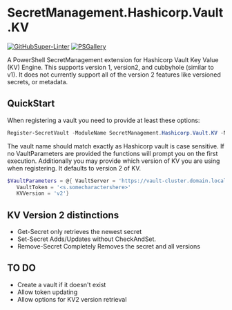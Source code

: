 # SecretManagement.Hashicorp.Vault.KV
[![GitHubSuper-Linter][]][GitHubSuper-LinterLink]
[![PSGallery][]][PSGalleryLink]

A PowerShell SecretManagement extension for Hashicorp Vault Key Value (KV) Engine. This supports version 1, version2, and  cubbyhole (similar to v1). It does not currently support all of the version 2 features like versioned secrets, or metadata.

## QuickStart
When registering a vault you need to provide at least these options:
```PowerShell
Register-SecretVault -ModuleName SecretManagement.Hashicorp.Vault.KV -Name PowerShellTest -VaultParameters @{ VaultServer = 'http://vault.domain.local:8200'; VaultToken = '<orNot>'}
```
The vault name should match exactly as Hashicorp vault is case sensitive. If no VaultParameters are provided the functions will prompt you on the first execution. Additionally you may provide which version of KV you are using when registering. It defaults to version 2 of KV.  

```PowerShell
$VaultParameters = @{ VaultServer = 'https://vault-cluster.domain.local'
   VaultToken = '<s.somecharactershere>'
   KVVersion = 'v2'}
```

## KV Version 2 distinctions
- Get-Secret only retrieves the newest secret
- Set-Secret Adds/Updates without CheckAndSet.
- Remove-Secret Completely Removes the secret and all versions

## TO DO
- Create a vault if it doesn't exist
- Allow token updating
- Allow options for KV2 version retrieval


[GitHubSuper-Linter]: https://github.com/joshcorr/SecretManagement.Hashicorp.Vault.KV/workflows/ci/badge.svg
[GitHubSuper-LinterLink]: https://github.com/marketplace/actions/super-linter

[PSGallery]: https://img.shields.io/powershellgallery/v/SecretManagement.Hashicorp.Vault.KV?label=Powershell+Gallery+Latest
[PSGalleryLink]: https://www.powershellgallery.com/packages/SecretManagement.Hashicorp.Vault.KV